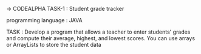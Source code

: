 ->  CODEALPHA TASK-1 : Student grade tracker

programming language : JAVA

TASK :
Develop a program that allows a teacher to enter
students' grades and compute their average,
highest, and lowest scores. You can use arrays or
ArrayLists to store the student data





